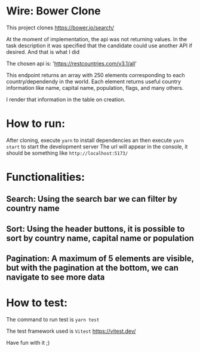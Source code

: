 # Wire: Bower Clone

This project clones https://bower.io/search/

At the moment of implementation, the api was not returning values. In the task description it was specified that the candidate could use another API if desired. And that is what I did

The chosen api is: 'https://restcountries.com/v3.1/all'

This endpoint returns an array with 250 elements corresponding to each country/dependendy in the world. Each element returns useful country information like name, capital name, population, flags, and many others.

I render that information in the table on creation.

# How to run:

After cloning, execute `yarn` to install dependencies an then execute `yarn start` to start the development server
The url will appear in the console, it should be something like `http://localhost:5173/`

# Functionalities:

## Search: Using the search bar we can filter by country name
## Sort: Using the header buttons, it is possible to sort by country name, capital name or population
## Pagination: A maximum of 5 elements are visible, but with the pagination at the bottom, we can navigate to see more data

# How to test:

The command to run test is `yarn test`

The test framework used is `Vitest` https://vitest.dev/

Have fun with it ;)

